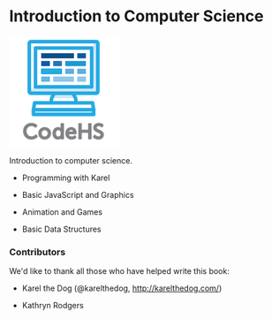 # Introduction to Computer Science

![CodeHS](static/logo_name_small.png "CodeHS")

Introduction to computer science.

- Programming with Karel

- Basic JavaScript and Graphics

- Animation and Games

- Basic Data Structures


### Contributors
We'd like to thank all those who have helped write this book:

- Karel the Dog (@karelthedog, http://karelthedog.com/)

- Kathryn Rodgers